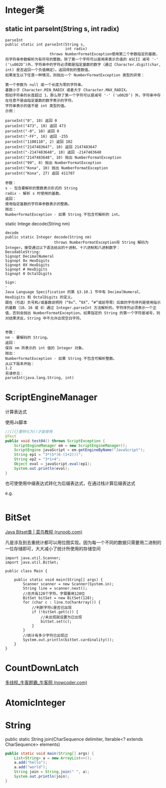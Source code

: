 # Integer类

## static int parseInt(String s,  int radix)

```
parseInt
public static int parseInt(String s,
                           int radix)
                    throws NumberFormatException使用第二个参数指定的基数，将字符串参数解析为有符号的整数。除了第一个字符可以是用来表示负值的 ASCII 减号 '-' ('\u002D’)外，字符串中的字符必须都是指定基数的数字（通过 Character.digit(char, int) 是否返回一个负值确定）。返回得到的整数值。 
如果发生以下任意一种情况，则抛出一个 NumberFormatException 类型的异常： 

第一个参数为 null 或一个长度为零的字符串。 
基数小于 Character.MIN_RADIX 或者大于 Character.MAX_RADIX。 
假如字符串的长度超过 1，那么除了第一个字符可以是减号 '-' ('u002D’) 外，字符串中存在任意不是由指定基数的数字表示的字符。 
字符串表示的值不是 int 类型的值。 
示例： 

parseInt("0", 10) 返回 0
parseInt("473", 10) 返回 473
parseInt("-0", 10) 返回 0
parseInt("-FF", 16) 返回 -255
parseInt("1100110", 2) 返回 102
parseInt("2147483647", 10) 返回 2147483647
parseInt("-2147483648", 10) 返回 -2147483648
parseInt("2147483648", 10) 抛出 NumberFormatException
parseInt("99", 8) 抛出 NumberFormatException
parseInt("Kona", 10) 抛出 NumberFormatException
parseInt("Kona", 27) 返回 411787

参数：
s - 包含要解析的整数表示形式的 String
radix - 解析 s 时使用的基数。 
返回：
使用指定基数的字符串参数表示的整数。 
抛出： 
NumberFormatException - 如果 String 不包含可解析的 int。
```



static Intege decode(String nm) 

```
decode
public static Integer decode(String nm)
                      throws NumberFormatException将 String 解码为 Integer。接受通过以下语法给出的十进制、十六进制和八进制数字： 
DecodableString: 
Signopt DecimalNumeral 
Signopt 0x HexDigits 
Signopt 0X HexDigits 
Signopt # HexDigits 
Signopt 0 OctalDigits 

Sign: 
- 
Java Language Specification 的第 §3.10.1 节中有 DecimalNumeral、HexDigits 和 OctalDigits 的定义。 
跟在（可选）负号和/或基数说明符（“0x”、“0X”、“#”或前导零）后面的字符序列是使用指示的基数（10、16 或 8）通过 Integer.parseInt 方法解析的。字符序列必须表示一个正值，否则会抛出 NumberFormatException。如果指定的 String 的第一个字符是减号，则对结果求反。String 中不允许出现空白字符。 


参数：
nm - 要解码的 String。 
返回：
保存 nm 所表示的 int 值的 Integer 对象。 
抛出： 
NumberFormatException - 如果 String 不包含可解析整数。
从以下版本开始： 
1.2 
另请参见：
parseInt(java.lang.String, int)

```





# ScriptEngineManager

计算表达式

使用Js脚本

```java
//[]{}要转化为()才能使用
@Test
public void test04() throws ScriptException {
    ScriptEngineManager em = new ScriptEngineManager();
    ScriptEngine javaScript = em.getEngineByName("JavaScript");
    String ep1 = "3*(5*(6-(1+2)))";
    String ep2 = "3*1+4";
    Object eval = javaScript.eval(ep1);
    System.out.println(eval);
}
```

也可使使用中缀表达式转化为后缀表达式，在通过栈计算后缀表达式

e.g.

```

```



# BitSet

[Java Bitset类 | 菜鸟教程 (runoob.com)](https://www.runoob.com/java/java-bitset-class.html)

凡是涉及到去重统计都可以用位图实现。因为每一个不同的数据只需要用二进制的一位存储即可，大大减小了统计所使用的存储空间

```
import java.util.Scanner;
import java.util.BitSet;

public class Main {

    public static void main(String[] args) {
        Scanner scanner = new Scanner(System.in);
        String line = scanner.next();
        //总共有128个字符。字需要用128位
        BitSet bitSet = new BitSet(128);
        for (char c : line.toCharArray()) {
            //判断字符c是否已出现
            if (!bitSet.get(c)) {
                //未出现就设置为已出现
                bitSet.set(c);
            }
        }
        //统计有多少字符已出现过
        System.out.println(bitSet.cardinality());
    }
}
```



# CountDownLatch

[多线程_牛客题霸_牛客网 (nowcoder.com)](https://www.nowcoder.com/practice/cd99fbc6154d4074b4da0e74224a1582?tpId=37&&tqId=21272&rp=1&ru=/ta/huawei&qru=/ta/huawei/question-ranking)





# AtomicInteger



# String

public static String join(CharSequence delimiter,
            Iterable<? extends CharSequence> elements)

```java
public static void main(String[] args) {
    List<String> a = new ArrayList<>();
    a.add("hello");
    a.add("world");
    String join = String.join(" ", a);
    System.out.println(join);
}
```
